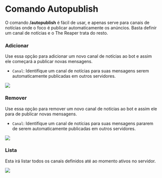 # Comando Autopublish

O comando **/autopublish** é fácil de usar, e apenas serve para canais de notícias onde o foco é publicar automaticamente os anúncios. Basta definir um canal de notícias e o The Reaper trata do resto.

### Adicionar

Use essa opção para adicionar um novo canal de notícias ao bot e assim ele começará a publicar novas mensagens.

- `Canal`: Identifique um canal de notícias para suas mensagens serem automaticamente publicadas em outros servidores.

<img src="https://i.imgur.com/85653hL.png" />

### Remover

Use essa opção para remover um novo canal de notícias ao bot e assim ele para de publicar novas mensagens.

- `Canal`: Identifique um canal de notícias para suas mensagens pararem de serem automaticamente publicadas em outros servidores.

<img src="https://i.imgur.com/tgBGQvY.png" />

### Lista

Esta irá listar todos os canais definidos até ao momento ativos no servidor.

<img src="https://i.imgur.com/saIGypi.png" />